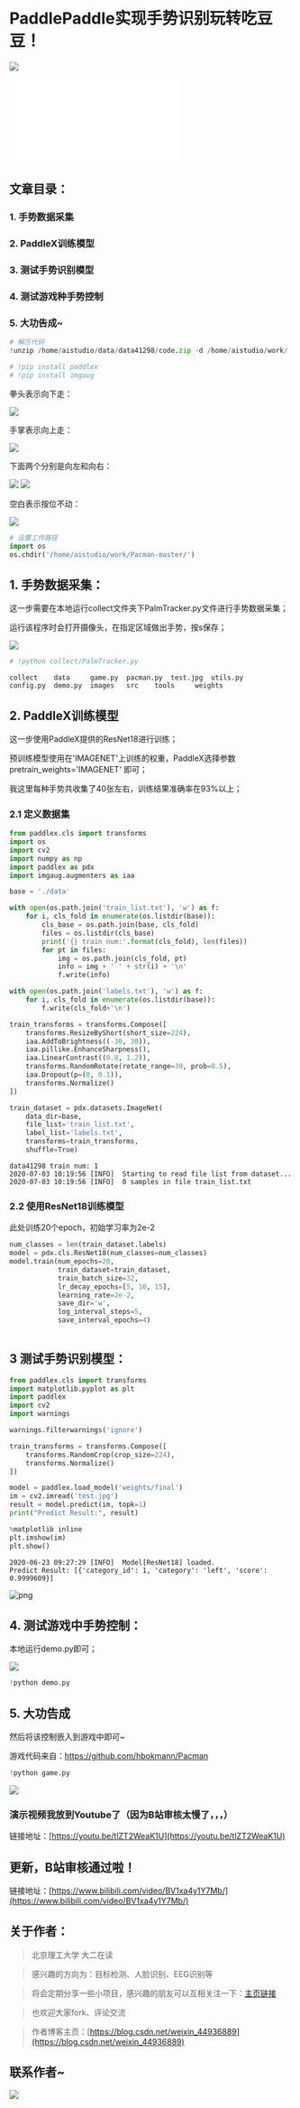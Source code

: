 # PaddlePaddle实现手势识别玩转吃豆豆！

![](https://ai-studio-static-online.cdn.bcebos.com/2207b0c19f2944cd997f003f3ddb8b8fc735d852ba584d1dadb12bb5c94d0697)

<iframe src="//player.bilibili.com/player.html?aid=668543771&bvid=BV1xa4y1Y7Mb&cid=204795622&page=1" scrolling="no" border="0" frameborder="no" framespacing="0" allowfullscreen="true"> </iframe>

## 文章目录：

### 1. 手势数据采集
### 2. PaddleX训练模型
### 3. 测试手势识别模型
### 4. 测试游戏种手势控制
### 5. 大功告成~


```python
# 解压代码
!unzip /home/aistudio/data/data41298/code.zip -d /home/aistudio/work/
```


```python
# !pip install paddlex
# !pip install imgaug
```

拳头表示向下走：

![](https://ai-studio-static-online.cdn.bcebos.com/968be5f9b32f4840a0c3d7d4fd477359a6a41afec8cb400f81557827ae65b5de)

手掌表示向上走：

![](https://ai-studio-static-online.cdn.bcebos.com/a380aea8ff944a9fbc6f3677fb90b418aa8e05fdf6c1419495e1ad8cd49aa613)

下面两个分别是向左和向右：

![](https://ai-studio-static-online.cdn.bcebos.com/3b1a1c71eb9941e7ba41cc11cc3444f3994c17b8373f4d81b7ec7d8b18013e8f)
![](https://ai-studio-static-online.cdn.bcebos.com/0155857100374323bf167f0fdb90973e1ef9b0f4880d408080e5e83a1d740397)

空白表示按位不动：

![](https://ai-studio-static-online.cdn.bcebos.com/f0d252786c2a428abc721c786b53d0244ca803b928f541dc8b2cbb5085f204b2)



```python
# 设置工作路径
import os
os.chdir('/home/aistudio/work/Pacman-master/')
```

## 1. 手势数据采集：

这一步需要在本地运行collect文件夹下PalmTracker.py文件进行手势数据采集；

运行该程序时会打开摄像头，在指定区域做出手势，按s保存；

![](https://ai-studio-static-online.cdn.bcebos.com/06c664b20f794a4da1d3cffc5c57aad616dc037a5c8542fa802c879bb67fdac9)



```python
# !python collect/PalmTracker.py
```

    collect    data     game.py  pacman.py	test.jpg  utils.py
    config.py  demo.py  images   src	tools	  weights


## 2. PaddleX训练模型

这一步使用PaddleX提供的ResNet18进行训练；

预训练模型使用在'IMAGENET'上训练的权重，PaddleX选择参数 pretrain_weights='IMAGENET' 即可；

我这里每种手势共收集了40张左右，训练结果准确率在93%以上；

### 2.1 定义数据集


```python
from paddlex.cls import transforms
import os
import cv2
import numpy as np
import paddlex as pdx
import imgaug.augmenters as iaa

base = './data'

with open(os.path.join('train_list.txt'), 'w') as f:
    for i, cls_fold in enumerate(os.listdir(base)):
        cls_base = os.path.join(base, cls_fold)
        files = os.listdir(cls_base)
        print('{} train num:'.format(cls_fold), len(files))
        for pt in files:
            img = os.path.join(cls_fold, pt)
            info = img + ' ' + str(i) + '\n'
            f.write(info)

with open(os.path.join('labels.txt'), 'w') as f:
    for i, cls_fold in enumerate(os.listdir(base)):
        f.write(cls_fold+'\n')

train_transforms = transforms.Compose([
    transforms.ResizeByShort(short_size=224),
    iaa.AddToBrightness((-30, 30)),
    iaa.pillike.EnhanceSharpness(),
    iaa.LinearContrast((0.8, 1.2)),
    transforms.RandomRotate(rotate_range=30, prob=0.5),
    iaa.Dropout(p=(0, 0.1)),
    transforms.Normalize()
])

train_dataset = pdx.datasets.ImageNet(
    data_dir=base,
    file_list='train_list.txt',
    label_list='labels.txt',
    transforms=train_transforms,
    shuffle=True)
```

    data41298 train num: 1
    2020-07-03 10:19:56 [INFO]	Starting to read file list from dataset...
    2020-07-03 10:19:56 [INFO]	0 samples in file train_list.txt


### 2.2 使用ResNet18训练模型

此处训练20个epoch，初始学习率为2e-2


```python
num_classes = len(train_dataset.labels)
model = pdx.cls.ResNet18(num_classes=num_classes)
model.train(num_epochs=20,
            train_dataset=train_dataset,
            train_batch_size=32,
            lr_decay_epochs=[5, 10, 15],
            learning_rate=2e-2,
            save_dir='w',
            log_interval_steps=5,
            save_interval_epochs=4)
            
```

## 3 测试手势识别模型：


```python
from paddlex.cls import transforms
import matplotlib.pyplot as plt
import paddlex
import cv2
import warnings

warnings.filterwarnings('ignore')

train_transforms = transforms.Compose([
    transforms.RandomCrop(crop_size=224),
    transforms.Normalize()
])

model = paddlex.load_model('weights/final')
im = cv2.imread('test.jpg')
result = model.predict(im, topk=1)
print("Predict Result:", result)

%matplotlib inline
plt.imshow(im)
plt.show()
```

    2020-06-23 09:27:29 [INFO]	Model[ResNet18] loaded.
    Predict Result: [{'category_id': 1, 'category': 'left', 'score': 0.9999609}]



![png](output_13_1.png)


## 4. 测试游戏中手势控制：

本地运行demo.py即可；

![](https://ai-studio-static-online.cdn.bcebos.com/39bb2143fff544e0b553e5499ec7f3f49346affa73b94f42902d2314b9d9c47d)



```python
!python demo.py
```

## 5. 大功告成

然后将该控制嵌入到游戏中即可~

游戏代码来自：https://github.com/hbokmann/Pacman


```python
!python game.py
```

![](https://ai-studio-static-online.cdn.bcebos.com/0f06ca2879024729a5f3411a4c7fac5d370e1b7ce4754833b084b624de9187c2)


### 演示视频我放到Youtube了（因为B站审核太慢了，，，）

链接地址：[https://youtu.be/tlZT2WeaK1U](https://youtu.be/tlZT2WeaK1U)

## 更新，B站审核通过啦！

链接地址：[https://www.bilibili.com/video/BV1xa4y1Y7Mb/](https://www.bilibili.com/video/BV1xa4y1Y7Mb/)

## 关于作者：
> 北京理工大学 大二在读

> 感兴趣的方向为：目标检测、人脸识别、EEG识别等

> 将会定期分享一些小项目，感兴趣的朋友可以互相关注一下：[主页链接](http://aistudio.baidu.com/aistudio/personalcenter/thirdview/67156)

> 也欢迎大家fork、评论交流

> 作者博客主页：[https://blog.csdn.net/weixin_44936889](https://blog.csdn.net/weixin_44936889)


## 联系作者~
![](https://ai-studio-static-online.cdn.bcebos.com/8d46082a0464465da53ba213bd875537b94dc8c7de4543e9b0fc5c9e39404bc0)

